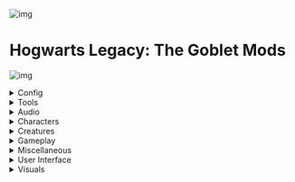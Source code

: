 

![img](https://i.imgur.com/IqyYRkU.png)


# Hogwarts Legacy: The Goblet Mods


![img](https://i.imgur.com/gF9VG11.png)




<details>
<summary>Config</summary>

![img](https://i.imgur.com/gF9VG11.png)

<hr />

### v2_Config - The Goblet Rev 63 

Installed 11/20/2023 from unknown source (config) 


> By 2077v2 for Hogwarts Legacy (Default)

![img](https://i.imgur.com/gF9VG11.png)

</details>






<details>
<summary>Tools</summary>

<hr />

### Hogwarts Mod Merger 0.12.1

Installed 8/21/2023 from [Nexus Mods](https://www.nexusmods.com/hogwartslegacy/mods/178/) (Tools) 

<img src="https://staticdelivery.nexusmods.com/mods/5113/images/178/178-1676347760-87689466.png" alt="mod-image" height="350" />

> By Iridium IO for Hogwarts Legacy (Default)

Standalone Utility to combine and edit mods, enabling previously incompatible mods to work together.<br />Currently able to merge mods that use PhoenixShipData.sqlite and English localization strings.


**Notes**: This is a Mod Merger to merge sqldb mods (for advanced user only).




<hr />

### RE-UE4SS 2.5.1-Vortex

Installed 5/24/2023 from [Nexus Mods](https://www.nexusmods.com/hogwartslegacy/mods/942) (Tools) 

<img src="https://staticdelivery.nexusmods.com/mods/5113/images/942/942-1678064641-676703186.png" alt="mod-image" height="350" />

> By UE4SS for Hogwarts Legacy (Default)

UE4SS is a Lua scripting system, blueprint modloader and live debugger for UE4 games.  Nexus mirror of latest UE4SS Release for Hogwarts




<hr />

### ReShade_Setup_5.9.2.exe 

Installed 9/26/2023 from unknown source (Tools) 


> By Unknown Author for Hogwarts Legacy (Default)

![img](https://i.imgur.com/gF9VG11.png)

</details>




<details>
<summary>Audio</summary>

![img](https://i.imgur.com/gF9VG11.png)

<hr />

### Accurate Dialogue v1.04

Installed 4/13/2023 from [Nexus Mods](https://www.nexusmods.com/hogwartslegacy/mods/1270/) (Audio) 

<img src="https://staticdelivery.nexusmods.com/mods/5113/images/1270/1270-1681287843-1314365076.png" alt="mod-image" height="350" />

> By yakuzadeso for Hogwarts Legacy (Pak Mod)

Accurate Dialogue choices! What you select is what you'll say! Supports English, Arabic, Simplified Chinese, Traditional Chinese, French, German, Italian, Japanese, Korean, Polish, Brazilian Portuguese, Russian, Spanish, Latin American Spanish.



<hr />

### DekBroomSpeedometer 1.0a

Installed 5/8/2023 from [Nexus Mods](https://www.nexusmods.com/hogwartslegacy/mods/1344/) (Audio) 

<img src="https://staticdelivery.nexusmods.com/mods/5113/images/1344/1344-1683432240-1035655946.jpeg" alt="mod-image" height="350" />

> By DekitaRPG for Hogwarts Legacy (Default)

Adds a simple animated UI that displays your speed while flying :)




<hr />

### Quietus - Confringo and Swift Volume Fix - Quietus 1.0

Installed 3/24/2023 from [Nexus Mods](https://www.nexusmods.com/hogwartslegacy/mods/1049/) (Audio) 

<img src="https://staticdelivery.nexusmods.com/mods/5113/images/1049/1049-1678554332-1378143084.png" alt="mod-image" height="350" />

> By VioletSister for Hogwarts Legacy (Pak Mod)

This mod fixes two sound effects that are too loud.




<hr />

### Sell All Button - DekVendorSellAll 1.0

Installed 5/19/2023 from [Nexus Mods](https://www.nexusmods.com/hogwartslegacy/mods/1336/) (Audio) 

<img src="https://staticdelivery.nexusmods.com/mods/5113/images/1336/1336-1683303591-1065914951.jpeg" alt="mod-image" height="350" />

> By DekitaRPG for Hogwarts Legacy (Default)

Adds a button to the vendor sell screen to allow you to sell all items in one click &lt;3




<hr />

### Silencio - All Languages 2.3.0

Installed 3/24/2023 from [Nexus Mods](https://www.nexusmods.com/hogwartslegacy/mods/95/) (Audio) 

<img src="https://staticdelivery.nexusmods.com/mods/5113/images/95/95-1676195727-94054050.png" alt="mod-image" height="350" />

> By Tangerie for Hogwarts Legacy (Pak Mod)

Make that floo lady shut up




<hr />

### Silencio - Revelio Silencer 1.1.0

Installed 3/24/2023 from [Nexus Mods](https://www.nexusmods.com/hogwartslegacy/mods/296/) (Audio) 

<img src="https://staticdelivery.nexusmods.com/mods/5113/images/296/296-1676560212-1651927658.jpeg" alt="mod-image" height="350" />

> By Tangerie for Hogwarts Legacy (Pak Mod)

Silence Revelio

![img](https://i.imgur.com/gF9VG11.png)

</details>






<details>
<summary>Characters</summary>

![img](https://i.imgur.com/gF9VG11.png)

<hr />

### Beards And More 1.1

Installed 3/24/2023 from [Nexus Mods](https://www.nexusmods.com/hogwartslegacy/mods/586/) (Characters) 

<img src="https://staticdelivery.nexusmods.com/mods/5113/images/586/586-1677236558-685676387.jpeg" alt="mod-image" height="350" />

> By Default Kashou for Hogwarts Legacy (Pak Mod)

Replaces scar options with various facial hair options for male characters.




<hr />

### Black Beast Robes 1.0

Installed 3/24/2023 from [Nexus Mods](https://www.nexusmods.com/hogwartslegacy/mods/281/) (Characters) 

<img src="https://staticdelivery.nexusmods.com/mods/5113/images/281/281-1676528513-77912938.png" alt="mod-image" height="350" />

> By MaliceGG for Hogwarts Legacy (Pak Mod)

Color swap for Beast Robes




<hr />

### Brighter Eyes - Female 1.0.0

Installed 3/24/2023 from [Nexus Mods](https://www.nexusmods.com/hogwartslegacy/mods/1058/) (Characters) 

<img src="https://staticdelivery.nexusmods.com/mods/5113/images/1058/1058-1678558079-847935293.png" alt="mod-image" height="350" />

> By 070 for Hogwarts Legacy (Pak Mod)

Changes the player eye colors to make them more vibrant.




<hr />

### Brighter Eyes - Male 1.0.0

Installed 3/24/2023 from [Nexus Mods](https://www.nexusmods.com/hogwartslegacy/mods/1058/) (Characters) 

<img src="https://staticdelivery.nexusmods.com/mods/5113/images/1058/1058-1678558079-847935293.png" alt="mod-image" height="350" />

> By 070 for Hogwarts Legacy (Pak Mod)

Changes the player eye colors to make them more vibrant.




<hr />

### Companions 2.0.3

Installed 8/21/2023 from [Nexus Mods](https://www.nexusmods.com/hogwartslegacy/mods/706/) (Characters) 

<img src="https://staticdelivery.nexusmods.com/mods/5113/images/706/706-1677424909-329660476.png" alt="mod-image" height="350" />

> By Khione for Hogwarts Legacy (Pak Mod)

This mod/guide allows you to take companions with you on your adventures




<hr />

### Custom female face14 model - face_14_mod_0.5.3.zip 0.5.3

Installed 3/24/2023 from [Nexus Mods](https://www.nexusmods.com/hogwartslegacy/mods/350/) (Characters) 

<img src="https://staticdelivery.nexusmods.com/mods/5113/images/350/350-1676656719-1523289727.jpeg" alt="mod-image" height="350" />

> By ll500 for Hogwarts Legacy (Pak Mod)

replace female face 14 with custom model and makeup




<hr />

### Custom hair very long 41 - long_hair_no_bangs_0.1.6c262 0.1.6

Installed 3/24/2023 from [Nexus Mods](https://www.nexusmods.com/hogwartslegacy/mods/854/) (Characters) 

<img src="https://staticdelivery.nexusmods.com/mods/5113/images/854/854-1677781008-384781625.jpeg" alt="mod-image" height="350" />

> By ll500 for Hogwarts Legacy (Pak Mod)

replace female hair 41, 42 with custom model.




<hr />

### Custom hair very long 41 - long_hair_with_bangs_0.1.6c261 0.1.6

Installed 3/24/2023 from [Nexus Mods](https://www.nexusmods.com/hogwartslegacy/mods/854/) (Characters) 

<img src="https://staticdelivery.nexusmods.com/mods/5113/images/854/854-1677781008-384781625.jpeg" alt="mod-image" height="350" />

> By ll500 for Hogwarts Legacy (Pak Mod)

replace female hair 41, 42 with custom model.




<hr />

### Dark House Tailcoat 1.0

Installed 3/24/2023 from [Nexus Mods](https://www.nexusmods.com/hogwartslegacy/mods/605/) (Characters) 

<img src="https://staticdelivery.nexusmods.com/mods/5113/images/605/605-1677130855-1751422696.png" alt="mod-image" height="350" />

> By DekitaRPG for Hogwarts Legacy (Pak Mod)

Alters the 'Embossed Tailcoat' to be slightly darker and colored based on your house.




<hr />

### Dragonhide Protector&#39;s Cloak Black - BlackDragon 1.0

Installed 3/24/2023 from [Nexus Mods](https://www.nexusmods.com/hogwartslegacy/mods/291/) (Characters) 

<img src="https://staticdelivery.nexusmods.com/mods/5113/images/291/291-1676552626-1214992160.jpeg" alt="mod-image" height="350" />

> By xanpl666 for Hogwarts Legacy (Pak Mod)

Dont look like punny scavage, change look to bad ass.<br />Black color of clothes is always in fashion.<br /><br />Back in Black Dragonhide Protector's Cloak




<hr />

### FFR - Adelaide Oakes 1.3

Installed 3/24/2023 from [Nexus Mods](https://www.nexusmods.com/hogwartslegacy/mods/410/) (Characters) 

<img src="https://staticdelivery.nexusmods.com/mods/5113/images/410/410-1676757765-1957775379.png" alt="mod-image" height="350" />

> By JustAnOrdinaryGuy for Hogwarts Legacy (Pak Mod)

Replace the female face #04 with the Adelaide Oakes model.




<hr />

### FFR - Gertrude Wigley 1.1

Installed 3/24/2023 from [Nexus Mods](https://www.nexusmods.com/hogwartslegacy/mods/530/) (Characters) 

<img src="https://staticdelivery.nexusmods.com/mods/5113/images/530/530-1676951521-122561390.png" alt="mod-image" height="350" />

> By JustAnOrdinaryGuy for Hogwarts Legacy (Pak Mod)

Replace the female face #13 with the Gertrude Wigley model.




<hr />

### FFR - Imelda Reyes 1.0

Installed 3/24/2023 from [Nexus Mods](https://www.nexusmods.com/hogwartslegacy/mods/529/) (Characters) 

<img src="https://staticdelivery.nexusmods.com/mods/5113/images/529/529-1676951247-845868841.png" alt="mod-image" height="350" />

> By JustAnOrdinaryGuy for Hogwarts Legacy (Pak Mod)

Replace the female face #03 with the Imelda Reyes model.




<hr />

### FFR - Poppy Sweeting 1.3

Installed 3/24/2023 from [Nexus Mods](https://www.nexusmods.com/hogwartslegacy/mods/412/) (Characters) 

<img src="https://staticdelivery.nexusmods.com/mods/5113/images/412/412-1676759973-1645440342.png" alt="mod-image" height="350" />

> By JustAnOrdinaryGuy for Hogwarts Legacy (Pak Mod)

Replace the female face #05 with the Poppy Sweeting model.




<hr />

### FFR - Sacharissa Tugwood 1.0

Installed 3/24/2023 from [Nexus Mods](https://www.nexusmods.com/hogwartslegacy/mods/673/) (Characters) 

<img src="https://staticdelivery.nexusmods.com/mods/5113/images/673/673-1677329470-513905675.png" alt="mod-image" height="350" />

> By JustAnOrdinaryGuy for Hogwarts Legacy (Pak Mod)

Replace the female face #06 with the Sacharissa Tugwood model.




<hr />

### FFR - Sophronia Franklin 1.2

Installed 3/24/2023 from [Nexus Mods](https://www.nexusmods.com/hogwartslegacy/mods/415/) (Characters) 

<img src="https://staticdelivery.nexusmods.com/mods/5113/images/415/415-1676763384-1953582252.png" alt="mod-image" height="350" />

> By JustAnOrdinaryGuy for Hogwarts Legacy (Pak Mod)

Replace the female face #11 with the Sophronia Franklin model.




<hr />

### FFR - Zenobia Noke 1.3

Installed 3/24/2023 from [Nexus Mods](https://www.nexusmods.com/hogwartslegacy/mods/416/) (Characters) 

<img src="https://staticdelivery.nexusmods.com/mods/5113/images/416/416-1676763616-2088705344.png" alt="mod-image" height="350" />

> By JustAnOrdinaryGuy for Hogwarts Legacy (Pak Mod)

Replace the female face #12 with the Zenobia Noke model.




<hr />

### Gothic Makeup 1.0

Installed 3/24/2023 from [Nexus Mods](https://www.nexusmods.com/hogwartslegacy/mods/1168/) (Characters) 

<img src="https://staticdelivery.nexusmods.com/mods/5113/images/1168/1168-1679501977-1777265661.png" alt="mod-image" height="350" />

> By Aliize for Hogwarts Legacy (Pak Mod)

Gothic Makeup for female character




<hr />

### Grey Lady&#39;s Hair 1.0

Installed 3/24/2023 from [Nexus Mods](https://www.nexusmods.com/hogwartslegacy/mods/1016/) (Characters) 

<img src="https://staticdelivery.nexusmods.com/mods/5113/images/1016/1016-1678319432-177311625.png" alt="mod-image" height="350" />

> By Pyrebird for Hogwarts Legacy (Pak Mod)

No need for tears and phasing through walls. You can now use her hair too!




<hr />

### Heart Choker 2.0

Installed 3/24/2023 from [Nexus Mods](https://www.nexusmods.com/hogwartslegacy/mods/809/) (Characters) 

<img src="https://staticdelivery.nexusmods.com/mods/5113/images/809/809-1677612694-1582291009.png" alt="mod-image" height="350" />

> By nosioce for Hogwarts Legacy (Pak Mod)

Replaces the "Handcrafted Necklace" with a heart choker.




<hr />

### House Formal Uniform (Witch) 1

Installed 3/24/2023 from [Nexus Mods](https://www.nexusmods.com/hogwartslegacy/mods/823/) (Characters) 

<img src="https://staticdelivery.nexusmods.com/mods/5113/images/823/823-1677638474-1781447359.png" alt="mod-image" height="350" />

> By Hoax2 for Hogwarts Legacy (Pak Mod)

A less flamboyant formal house uniform for the subtly debonair Witch.




<hr />

### HouseOfCobalt 1.0

Installed 3/24/2023 from [Nexus Mods](https://www.nexusmods.com/hogwartslegacy/mods/627/) (Characters) 

<img src="https://staticdelivery.nexusmods.com/mods/5113/images/627/627-1677188093-719051736.jpeg" alt="mod-image" height="350" />

> By DekitaRPG for Hogwarts Legacy (Pak Mod)

Alters the 'Embellished Colbalt Overcoat' to be colored based on your chosen house.




<hr />

### MFR - Amit Thakkar 1.0

Installed 3/24/2023 from [Nexus Mods](https://www.nexusmods.com/hogwartslegacy/mods/646/) (Characters) 

<img src="https://staticdelivery.nexusmods.com/mods/5113/images/646/646-1677248743-1210852434.png" alt="mod-image" height="350" />

> By JustAnOrdinaryGuy for Hogwarts Legacy (Pak Mod)

Replace the male face #11 with the Amit Thakkar model.




<hr />

### MFR - Garreth Weasley 1.0

Installed 3/24/2023 from [Nexus Mods](https://www.nexusmods.com/hogwartslegacy/mods/531/) (Characters) 

<img src="https://staticdelivery.nexusmods.com/mods/5113/images/531/531-1676951748-1944064796.png" alt="mod-image" height="350" />

> By JustAnOrdinaryGuy for Hogwarts Legacy (Pak Mod)

Replace the male face #04 with the Garreth Weasley model.




<hr />

### MFR - Hector Jenkins 1.0

Installed 3/24/2023 from [Nexus Mods](https://www.nexusmods.com/hogwartslegacy/mods/759/) (Characters) 

<img src="https://staticdelivery.nexusmods.com/mods/5113/images/759/759-1677480577-137141757.png" alt="mod-image" height="350" />

> By JustAnOrdinaryGuy for Hogwarts Legacy (Pak Mod)

Replace the male face #06 with the Hector Jenkins model.




<hr />

### MFR - Leander Prewett 1.0

Installed 3/24/2023 from [Nexus Mods](https://www.nexusmods.com/hogwartslegacy/mods/647/) (Characters) 

<img src="https://staticdelivery.nexusmods.com/mods/5113/images/647/647-1677248950-630331136.png" alt="mod-image" height="350" />

> By JustAnOrdinaryGuy for Hogwarts Legacy (Pak Mod)

Replace the male face #12 with the Leander Prewett model.




<hr />

### MFR - Lucan Brattleby 1.0

Installed 3/24/2023 from [Nexus Mods](https://www.nexusmods.com/hogwartslegacy/mods/582/) (Characters) 

<img src="https://staticdelivery.nexusmods.com/mods/5113/images/582/582-1677052405-29413079.png" alt="mod-image" height="350" />

> By JustAnOrdinaryGuy for Hogwarts Legacy (Pak Mod)

Replace the male face #15 with the Lucan Brattleby model.




<hr />

### MFR - Ominis Gaunt 1.1

Installed 3/24/2023 from [Nexus Mods](https://www.nexusmods.com/hogwartslegacy/mods/532/) (Characters) 

<img src="https://staticdelivery.nexusmods.com/mods/5113/images/532/532-1676951928-605783007.png" alt="mod-image" height="350" />

> By JustAnOrdinaryGuy for Hogwarts Legacy (Pak Mod)

Replace the male face #05 with the Ominis Gaunt model.




<hr />

### MFR - Sebastian Sallow 1.0

Installed 3/24/2023 from [Nexus Mods](https://www.nexusmods.com/hogwartslegacy/mods/580/) (Characters) 

<img src="https://staticdelivery.nexusmods.com/mods/5113/images/580/580-1677052246-79682707.png" alt="mod-image" height="350" />

> By JustAnOrdinaryGuy for Hogwarts Legacy (Pak Mod)

Replace the male face #14 with the Sebastian Sallow model.




<hr />

### Modern Glasses 1.4.1

Installed 3/24/2023 from [Nexus Mods](https://www.nexusmods.com/hogwartslegacy/mods/450/) (Characters) 

<img src="https://staticdelivery.nexusmods.com/mods/5113/images/450/450-1677709545-1519815644.png" alt="mod-image" height="350" />

> By AzurieWolf for Hogwarts Legacy (Pak Mod)

Adds Modern Glasses. Track the Mod for more styles when they're added!




<hr />

### Pleated Mini Skirt 1.1

Installed 3/24/2023 from [Nexus Mods](https://www.nexusmods.com/hogwartslegacy/mods/1139/) (Characters) 

<img src="https://staticdelivery.nexusmods.com/mods/5113/images/1139/1139-1679234321-1400781060.png" alt="mod-image" height="350" />

> By Aliize for Hogwarts Legacy (Pak Mod)

Change most outfits to wear custom skirt and all socks to legs skin.




<hr />

### Professor Garlick&#39;s Hair 1.0

Installed 3/24/2023 from [Nexus Mods](https://www.nexusmods.com/hogwartslegacy/mods/964/) (Characters) 

<img src="https://staticdelivery.nexusmods.com/mods/5113/images/964/964-1678137650-245713790.png" alt="mod-image" height="350" />

> By Pyrebird for Hogwarts Legacy (Pak Mod)

Long flowy braids with physics.




<hr />

### School Makeup - Mod Installer 1.1

Installed 3/24/2023 from [Nexus Mods](https://www.nexusmods.com/hogwartslegacy/mods/162/) (Characters) 

<img src="https://staticdelivery.nexusmods.com/mods/5113/images/162/162-1676568660-1332345263.png" alt="mod-image" height="350" />

> By Aemmiie for Hogwarts Legacy (Pak Mod)

Better skin and makeup for player character only. *Male version available now!*




<hr />

### Year Level - change your height - YearLevel v3

Installed 3/24/2023 from [Nexus Mods](https://www.nexusmods.com/hogwartslegacy/mods/395/) (Characters) 

<img src="https://staticdelivery.nexusmods.com/mods/5113/images/395/395-1676733911-330064518.jpeg" alt="mod-image" height="350" />

> By HCG for Hogwarts Legacy (Pak Mod)

Add the ability to change the player character's height between several presets by using the numpad. Allows you to roleplay as other year levels.




<hr />

### Yennefer Face Model (Face 01) v1.1 v1.1

Installed 3/24/2023 from [Nexus Mods](https://www.nexusmods.com/hogwartslegacy/mods/821/) (Characters) 

<img src="https://staticdelivery.nexusmods.com/mods/5113/images/821/821-1677630161-467603672.jpeg" alt="mod-image" height="350" />

> By Wiwilz for Hogwarts Legacy (Pak Mod)

Replace female face shape number 1.

![img](https://i.imgur.com/gF9VG11.png)

</details>





<details>
<summary>Creatures</summary>

![img](https://i.imgur.com/gF9VG11.png)


<hr />

### Blk Thestral (B) 1

Installed 3/24/2023 from [Nexus Mods](https://www.nexusmods.com/hogwartslegacy/mods/456/) (Creatures) 

<img src="https://staticdelivery.nexusmods.com/mods/5113/images/456/456-1676844266-1995117303.jpeg" alt="mod-image" height="350" />

> By ZLANCO for Hogwarts Legacy (Pak Mod)

RETEXTURE Of the Thestral Mount<br />               (EASY INSTALL!)




<hr />

### DragonOgryff - zDragonOgryff Hippogryff Main files 1.5 1.7

Installed 3/24/2023 from [Nexus Mods](https://www.nexusmods.com/hogwartslegacy/mods/449/) (Creatures) 

<img src="https://staticdelivery.nexusmods.com/mods/5113/images/449/449-1676829588-1285274773.png" alt="mod-image" height="350" />

> By Showie for Hogwarts Legacy (Pak Mod)

Transforms hippogryphs into dragons

<hr />

![img](https://i.imgur.com/gF9VG11.png)

</details>





<details>
<summary>Gameplay</summary>

![img](https://i.imgur.com/gF9VG11.png)


<hr />

### AnyTimeCompanion 1.3.1

Installed 3/24/2023 from [Nexus Mods](https://www.nexusmods.com/hogwartslegacy/mods/841/) (Gameplay) 

<img src="https://staticdelivery.nexusmods.com/mods/5113/images/841/841-1677725418-2042014976.png" alt="mod-image" height="350" />

> By Pez for Hogwarts Legacy (Pak Mod)

AnyTimeCompanion is a simple mod that allows you to spawn some of your classmates as companions using an In-game menu




<hr />

### Apparition 1.01

Installed 3/24/2023 from [Nexus Mods](https://www.nexusmods.com/hogwartslegacy/mods/1162/) (Gameplay) 

<img src="https://staticdelivery.nexusmods.com/mods/5113/images/1162/1162-1679431879-1414133614.png" alt="mod-image" height="350" />

> By BenBandu for Hogwarts Legacy (Pak Mod)

Adds the ability to apprate to any location, with lore friendly exceptions such as Hogwarts and unexplored areas.




<hr />

### Better and Immersive Timeskip - Hotkeys and UI - script vortex version v1.02

Installed 3/27/2023 from [Nexus Mods](https://www.nexusmods.com/hogwartslegacy/mods/1163/) (Gameplay) 

<img src="https://staticdelivery.nexusmods.com/mods/5113/images/1163/1163-1679519028-64923723.png" alt="mod-image" height="350" />

> By yakuzadeso and WinterElfeas for Hogwarts Legacy (Default)

Adds a UI and hotkeys that call customized wait/timeskip functions that allow to speed up time until dawn or night, and even choose how many hours to wait while enjoying the view! Now both in one mod with a little extra customization.




<hr />

### Better and Immersive Timeskip - Hotkeys and UI - ui v1

Installed 3/24/2023 from [Nexus Mods](https://www.nexusmods.com/hogwartslegacy/mods/1163/) (Gameplay) 

<img src="https://staticdelivery.nexusmods.com/mods/5113/images/1163/1163-1679519028-64923723.png" alt="mod-image" height="350" />

> By yakuzadeso and WinterElfeas for Hogwarts Legacy (Pak Mod)

Adds a UI and hotkeys that call customized wait/timeskip functions that allow to speed up time until dawn or night, and even choose how many hours to wait while enjoying the view! Now both in one mod with a little extra customization.




<hr />

### Better Broom Control 2.0

Installed 3/24/2023 from [Nexus Mods](https://www.nexusmods.com/hogwartslegacy/mods/128/) (Gameplay) 

<img src="https://staticdelivery.nexusmods.com/mods/5113/images/128/128-1676242315-327616017.jpeg" alt="mod-image" height="350" />

> By Iridium IO for Hogwarts Legacy (Pak Mod)

A subjectively better profile for flying for both controllers and mouse/keyboard.<br />Removes vertical controls from the right joystick and binds all navigation to the left joystick instead. (Or to the mouse if using M+K)<br />Reminiscent of the flying controls from the old Harry Potter games




<hr />

### DekEnemisExtremis 1.1

Installed 5/19/2023 from [Nexus Mods](https://www.nexusmods.com/hogwartslegacy/mods/1261/) (Gameplay) 

<img src="https://staticdelivery.nexusmods.com/mods/5113/images/1261/1261-1681155928-2003115901.jpeg" alt="mod-image" height="350" />

> By DekitaRPG for Hogwarts Legacy (Default)

The ULTIMATE Enemy Mod!! Spawn additional foes with FULL customization!!




<hr />

### DekTrollInTheDungeon 1.0a

Installed 4/12/2023 from [Nexus Mods](https://www.nexusmods.com/hogwartslegacy/mods/1218/) (Gameplay) 

<img src="https://staticdelivery.nexusmods.com/mods/5113/images/1218/1218-1680351210-1480668730.jpeg" alt="mod-image" height="350" />

> By DekitaRPG for Hogwarts Legacy (Default)

Thought you ought to know...




<hr />

### DualDresser_1_1.zip 1.1

Installed 3/24/2023 from [Nexus Mods](https://www.nexusmods.com/hogwartslegacy/mods/1114/) (Gameplay) 

<img src="https://staticdelivery.nexusmods.com/mods/5113/images/1114/1114-1679269871-1953351807.png" alt="mod-image" height="350" />

> By nathdev for Hogwarts Legacy (Pak Mod)

Getting tired of having to swap outfits manually everytime you leave Hogward and come back.<br />This mod is made for you !




<hr />

### DuelAnyoneAnywhere 2.2

Installed 4/23/2023 from [Nexus Mods](https://www.nexusmods.com/hogwartslegacy/mods/1185/) (Gameplay) 

<img src="https://staticdelivery.nexusmods.com/mods/5113/images/1185/1185-1679833115-124051624.png" alt="mod-image" height="350" />

> By YouYouTheBoxx for Hogwarts Legacy (Pak Mod)

Do you want to duel a student out of nowhere ? Then this mod is for you. Choose a student and duel him.




<hr />

### FreeFlyMod 0.1

Installed 3/24/2023 from [Nexus Mods](https://www.nexusmods.com/hogwartslegacy/mods/255/) (Gameplay) 

<img src="https://staticdelivery.nexusmods.com/mods/5113/images/255/255-1676553318-113487657.jpeg" alt="mod-image" height="350" />

> By R457 for Hogwarts Legacy (Pak Mod)

Disables "No Mount", "No Dismount" and "Mount Speed Limit" volumes to allow for using your Broom (and mounts in general) in restricted zones. Work in progress.




<hr />

### FreeLookCamHold 0.9.2

Installed 3/24/2023 from [Nexus Mods](https://www.nexusmods.com/hogwartslegacy/mods/1056/) (Gameplay) 

<img src="https://staticdelivery.nexusmods.com/mods/5113/images/1056/1056-1678532527-2011642057.jpeg" alt="mod-image" height="350" />

> By R457 for Hogwarts Legacy (Pak Mod)

Enables free looking with a hotkey when flying.




<hr />

### No Broom Boost Decay (All Tiers) 1.0

Installed 3/24/2023 from [Nexus Mods](https://www.nexusmods.com/hogwartslegacy/mods/224/) (Gameplay) 

<img src="https://staticdelivery.nexusmods.com/mods/5113/images/224/224-1676427964-142605906.jpeg" alt="mod-image" height="350" />

> By Narknon for Hogwarts Legacy (Pak Mod)

Allows for using the broom boost forever in the air just as when your close to the ground. I will be adding 2X speed soon, I will look into being able to mount anywhere and height restrictions.




<hr />

### Numbered Door and Dice with Answers 1.05

Installed 3/24/2023 from [Nexus Mods](https://www.nexusmods.com/hogwartslegacy/mods/109/) (Gameplay) 

<img src="https://staticdelivery.nexusmods.com/mods/5113/images/109/109-1676222700-1865177601.jpeg" alt="mod-image" height="350" />

> By Crazy Potato for Hogwarts Legacy (Pak Mod)

Lore Friendly, Answers for the Arithmancy Doors




<hr />

### Swift ability triggers slow motion when in combat - Can be toggled on and off in-game - vortex version v1.02

Installed 4/12/2023 from [Nexus Mods](https://www.nexusmods.com/hogwartslegacy/mods/1033/) (Gameplay) 

<img src="https://staticdelivery.nexusmods.com/mods/5113/images/1033/1033-1678383899-1469927113.jpeg" alt="mod-image" height="350" />

> By yakuzadeso for Hogwarts Legacy (Default)

Executing the Swift ability (dashing dodge) while in combat now slows the time down until the end of its animation. Can be toggled on/off while in-game with ALT+F (can be changed). Executing the dash slows time down to 0.1 momentarily which will be sped up to 0.5 until returning to normal at the end of dash.




<hr />

### Switch Spells Slow Motion - Slow Down Time Switch Spell 1.3

Installed 3/24/2023 from [Nexus Mods](https://www.nexusmods.com/hogwartslegacy/mods/767/) (Gameplay) 

<img src="https://staticdelivery.nexusmods.com/mods/5113/images/767/767-1677498744-1878312499.jpeg" alt="mod-image" height="350" />

> By WinterElfeas - UltimateCoffee0814 for Hogwarts Legacy (Default)

Slows down time so you have time switching quick-action spells in combat




<hr />

### Tempus Imperium - Day Night Cycle Speed Modifications - Tempus Imperium 2.2

Installed 5/19/2023 from [Nexus Mods](https://www.nexusmods.com/hogwartslegacy/mods/420/) (Gameplay) 

<img src="https://staticdelivery.nexusmods.com/mods/5113/images/420/420-1676773710-1598688120.png" alt="mod-image" height="350" />

> By Rysel for Hogwarts Legacy (Default)

A script to control the time flow rate of the world. Slow down or speed up the game time at will, without breaking game events.




<hr />

### The Goblet Overhaul. All in one Vortex Installer. 5.5

Installed 4/29/2023 from [Nexus Mods](https://www.nexusmods.com/hogwartslegacy/mods/702) (Gameplay) 

<img src="https://staticdelivery.nexusmods.com/mods/5113/images/702/702-1677387031-1196063768.png" alt="mod-image" height="350" />

> By 2077v2 for Hogwarts Legacy (Pak Mod)

Hogwarts Legacy Goblet Overhaul by v2.  <br />Presets to choose from.  <br />- Goblet Easy.  <br />- Goblet Vanilla Balanced.  <br />- Goblet Vanilla Balanced+Vivarium.  <br />- Goblet Nightmare.<br />- Goblet Unlock All.<br />- Goblet Inventory Booster.<br />- Immersive Tweaks Pack.<br />- Goblet No Cooldowns.




<hr />

### WalkingMod - Chunk 765 0.5.0

Installed 3/24/2023 from [Nexus Mods](https://www.nexusmods.com/hogwartslegacy/mods/765/) (Gameplay) 

<img src="https://staticdelivery.nexusmods.com/mods/5113/images/765/765-1677972051-1695303388.png" alt="mod-image" height="350" />

> By Jubaleth for Hogwarts Legacy (Pak Mod)

Blueprint Mod that makes the walk/jog toggle more intuitive, adds auto-walking, and automatic navigation to quest/waypoint.




<hr />

### zFlyHeight 1.0

Installed 3/24/2023 from [Nexus Mods](https://www.nexusmods.com/hogwartslegacy/mods/435/) (Gameplay) 

<img src="https://staticdelivery.nexusmods.com/mods/5113/images/435/435-1676810304-624183730.png" alt="mod-image" height="350" />

> By AidenCharming for Hogwarts Legacy (Pak Mod)

All this does is change the maximum fly height.

<hr />



<hr />

### DekBetterBroomUpgrades 1.0

Installed 5/6/2023 from [Nexus Mods](https://www.nexusmods.com/hogwartslegacy/mods/1337/) (Gameplay) 

<img src="https://staticdelivery.nexusmods.com/mods/5113/images/1337/1337-1683304371-1011444676.jpeg" alt="mod-image" height="350" />

> By DekitaRPG for Hogwarts Legacy (Default)

Enhances broom upgrades by giving COMPLETE control over your broom and how it performs!




<hr />

### DekChangeSeasons 1.2

Installed 8/21/2023 from [Nexus Mods](https://www.nexusmods.com/hogwartslegacy/mods/1506/) (Gameplay) 

<img src="https://staticdelivery.nexusmods.com/mods/5113/images/1506/1506-1690929067-1441810415.png" alt="mod-image" height="350" />

> By DekitaRPG for Hogwarts Legacy (Default)

Adds a button into the field guide that allows you to control the season!!




<hr />

### DekChangeWeather 1.1

Installed 9/26/2023 from [Nexus Mods](https://www.nexusmods.com/hogwartslegacy/mods/1570/) (Gameplay) 

<img src="https://staticdelivery.nexusmods.com/mods/5113/images/1570/1570-1692111676-414520630.jpeg" alt="mod-image" height="350" />

> By DekitaRPG for Hogwarts Legacy (Default)

All real wizards can control the weather at will.. Now you can too!! Adds a button into the field guide that opens the UI!!

![img](https://i.imgur.com/gF9VG11.png)

</details>






<details>
<summary>Miscellaneous</summary>

![img](https://i.imgur.com/gF9VG11.png)

<hr />

### BP Apparate v1.0.1 1.0.1

Installed 4/3/2023 from [Nexus Mods](https://www.nexusmods.com/hogwartslegacy/mods/56/) (Miscellaneous) 

<img src="https://staticdelivery.nexusmods.com/mods/5113/images/56/56-1676078044-1810353298.png" alt="mod-image" height="350" />

> By Narknon for Hogwarts Legacy (Pak Mod)

Allows loading of blueprint mods without requiring a DLL hook. Can load a user-defined list of logic mods, meant to alleviate the problem of logic mods overwriting each other.




<hr />

### parseltongue v0.2.3 0.2.3

Installed 3/24/2023 from [Nexus Mods](https://www.nexusmods.com/hogwartslegacy/mods/24/) (Miscellaneous) 

<img src="https://staticdelivery.nexusmods.com/mods/5113/images/24/24-1675963597-909758964.jpeg" alt="mod-image" height="350" />

> By lordvoldem0rt for Hogwarts Legacy (Default)

Tool to convert Hogwarts Legacy language .bin files to and from various formats, primarily JSON. It can be used by dragging and dropping a file in windows onto the executable or via the command line.




<hr />

### StandUpStraightV1 1.0

Installed 11/20/2023 from [Nexus Mods](https://www.nexusmods.com/hogwartslegacy/mods/1756/) (Miscellaneous) 

<img src="https://staticdelivery.nexusmods.com/mods/5113/images/1756/1756-1699397403-840231409.jpeg" alt="mod-image" height="350" />

> By icouldifiwantedto for Hogwarts Legacy (Pak Mod)

Get rid of the awful slouching hunchback look and stand up straight whenever possible.




<hr />

### Ultrawide Fix 1.0

Installed 3/24/2023 from [Nexus Mods](https://www.nexusmods.com/hogwartslegacy/mods/143/) (Miscellaneous) 

<img src="https://staticdelivery.nexusmods.com/mods/5113/images/143/143-1676287134-2054322421.jpeg" alt="mod-image" height="350" />

> By Lyall for Hogwarts Legacy (Default)

Ultrawide Fix for cutscenes.




<hr />

### UnEquipWandMod_0_8.zip 0.8

Installed 3/27/2023 from [Nexus Mods](https://www.nexusmods.com/hogwartslegacy/mods/166/) (Miscellaneous) 

<img src="https://staticdelivery.nexusmods.com/mods/5113/images/166/166-1676686200-925445204.png" alt="mod-image" height="350" />

> By nathdev for Hogwarts Legacy (Pak Mod)

UnEquip Wand mod adds a hotkey to instantly unequip wand.<br />* also adds toggle hood hotkey * Now with in game UI to change hotkeys !

<hr />

![img](https://i.imgur.com/gF9VG11.png)

</details>






<details>
<summary>User Interface</summary>

<hr />

### ApparateUI 1.0

Installed 5/6/2023 from [Nexus Mods](https://www.nexusmods.com/hogwartslegacy/mods/1335/) (User Interface) 

<img src="https://staticdelivery.nexusmods.com/mods/5113/images/1335/1335-1683302455-604557319.jpeg" alt="mod-image" height="350" />

> By DekitaRPG for Hogwarts Legacy (Pak Mod)

Adds a spiffy UI for Apparate Blueprint Modloader :)




<hr />

### CharacterEditor_1_9.zip 1.9

Installed 5/19/2023 from [Nexus Mods](https://www.nexusmods.com/hogwartslegacy/mods/974/) (User Interface) 

<img src="https://staticdelivery.nexusmods.com/mods/5113/images/974/974-1683658178-882252426.png" alt="mod-image" height="350" />

> By nathdev for Hogwarts Legacy (Pak Mod)

Easily edit both your character presets and your wand on the fly !




<hr />

### Crystal Clear MiniMap 1.0

Installed 3/24/2023 from [Nexus Mods](https://www.nexusmods.com/hogwartslegacy/mods/155/) (User Interface) 

<img src="https://staticdelivery.nexusmods.com/mods/5113/images/155/155-1676307323-1015990921.png" alt="mod-image" height="350" />

> By Rysel for Hogwarts Legacy (Pak Mod)

Upscaled every minimap tile and smoothed the edges




<hr />

### DekChangeHouse 1.2

Installed 9/26/2023 from [Nexus Mods](https://www.nexusmods.com/hogwartslegacy/mods/1077/) (User Interface) 

<img src="https://staticdelivery.nexusmods.com/mods/5113/images/1077/1077-1692110828-667770453.jpeg" alt="mod-image" height="350" />

> By DekitaRPG for Hogwarts Legacy (Default)

Adds a button into the field guide that lets you switch houses anytime.




<hr />

### DekDateTimeHUD 3.1

Installed 9/26/2023 from [Nexus Mods](https://www.nexusmods.com/hogwartslegacy/mods/1179/) (User Interface) 

<img src="https://staticdelivery.nexusmods.com/mods/5113/images/1179/1179-1681153659-1395472885.jpeg" alt="mod-image" height="350" />

> By DekitaRPG for Hogwarts Legacy (Default)

Adds an animated HUD onto the screen that automatically displays the current day, date, and time of the game world, with coloring based on your chosen house!!




<hr />

### DekOutfitStudioBETA 0.94a 0.94a

Installed 3/24/2023 from [Nexus Mods](https://www.nexusmods.com/hogwartslegacy/mods/997/) (User Interface) 

<img src="https://staticdelivery.nexusmods.com/mods/5113/images/997/997-1678238512-1642588827.jpeg" alt="mod-image" height="350" />

> By DekitaRPG for Hogwarts Legacy (Pak Mod)

The ULTIMATE clothing mod to allow in depth control over your players outfit.




<hr />

### DekUICore 1.2a

Installed 5/19/2023 from [Nexus Mods](https://www.nexusmods.com/hogwartslegacy/mods/1260/) (User Interface) 

<img src="https://staticdelivery.nexusmods.com/mods/5113/images/1260/1260-1681152248-53623026.jpeg" alt="mod-image" height="350" />

> By DekitaRPG for Hogwarts Legacy (Default)

A simple 'core' mod containing common widgets and logic used by other ui based mods.




<hr />

### DekVendorRefreshButton 1.2

Installed 5/19/2023 from [Nexus Mods](https://www.nexusmods.com/hogwartslegacy/mods/1275/) (User Interface) 

<img src="https://staticdelivery.nexusmods.com/mods/5113/images/1275/1275-1681326949-576294733.jpeg" alt="mod-image" height="350" />

> By DekitaRPG for Hogwarts Legacy (Default)

Adds a button into the vendor screen that allows you to refresh stock for the measly fee of 50 knuts.




<hr />

### DotLock 1.0

Installed 3/24/2023 from [Nexus Mods](https://www.nexusmods.com/hogwartslegacy/mods/417/) (User Interface) 

<img src="https://staticdelivery.nexusmods.com/mods/5113/images/417/417-1676763979-1235353485.png" alt="mod-image" height="350" />

> By Anec for Hogwarts Legacy (Pak Mod)

Removes the circle around the lock target reticle




<hr />

### DotReticle 2.0

Installed 3/24/2023 from [Nexus Mods](https://www.nexusmods.com/hogwartslegacy/mods/46/) (User Interface) 

<img src="https://staticdelivery.nexusmods.com/mods/5113/images/46/46-1676034399-1437900505.jpeg" alt="mod-image" height="350" />

> By Anec for Hogwarts Legacy (Pak Mod)

Replaces The Aim Circle With A Dot




<hr />

### Minimalist Menu Cursor (Default) 1.0

Installed 3/24/2023 from [Nexus Mods](https://www.nexusmods.com/hogwartslegacy/mods/544/) (User Interface) 

<img src="https://staticdelivery.nexusmods.com/mods/5113/images/544/544-1676989356-162181688.gif" alt="mod-image" height="350" />

> By Strahlimeier for Hogwarts Legacy (Pak Mod)

A simple mod that makes the in-game cursor a bit more user friendly.




<hr />

### Toggle HUD 1.04

Installed 3/24/2023 from [Nexus Mods](https://www.nexusmods.com/hogwartslegacy/mods/137/) (User Interface) 

<img src="https://staticdelivery.nexusmods.com/mods/5113/images/137/137-1676260256-1818313878.jpeg" alt="mod-image" height="350" />

> By Zach Fett for Hogwarts Legacy (Default)

Toggle all HUD on/off with a single key press in Hogwarts Legacy




<hr />

### zSmallerUI_P 1.0

Installed 3/24/2023 from [Nexus Mods](https://www.nexusmods.com/hogwartslegacy/mods/91/) (User Interface) 

<img src="https://staticdelivery.nexusmods.com/mods/5113/images/91/91-1676193680-889775716.jpeg" alt="mod-image" height="350" />

> By R457 for Hogwarts Legacy (Pak Mod)

Makes the UI smaller.

<hr />

![img](https://i.imgur.com/gF9VG11.png)

</details>






<details>
<summary>Visuals</summary>

<hr />

### Albus Dumbledore Wand - Fantastic Beasts - DDwand 1.0

Installed 3/24/2023 from [Nexus Mods](https://www.nexusmods.com/hogwartslegacy/mods/825/) (Visuals) 

<img src="https://staticdelivery.nexusmods.com/mods/5113/images/825/825-1677644754-102000601.png" alt="mod-image" height="350" />

> By Anec for Hogwarts Legacy (Pak Mod)

Replaces your wand with Albus Dumbledore Wand - Fantastic Beasts




<hr />

### Ancient Wand 0.1

Installed 3/24/2023 from [Nexus Mods](https://www.nexusmods.com/hogwartslegacy/mods/461/) (Visuals) 

<img src="https://staticdelivery.nexusmods.com/mods/5113/images/461/461-1676853053-97141667.jpeg" alt="mod-image" height="350" />

> By Beauryan for Hogwarts Legacy (Pak Mod)

The Ancient Wand based on the physical Collectors Edition Wand and also the In-Game Keeper's Wand in the Story.




<hr />

### Bellatrix&#39;s Wand 1

Installed 3/24/2023 from [Nexus Mods](https://www.nexusmods.com/hogwartslegacy/mods/355/) (Visuals) 

<img src="https://staticdelivery.nexusmods.com/mods/5113/images/355/355-1676664853-37829810.png" alt="mod-image" height="350" />

> By Arisama for Hogwarts Legacy (Pak Mod)

Everyone's favorite Godfather killer's wand. no lumos issues.




<hr />

### BLK Arrow Broom (Black and White) 1

Installed 3/24/2023 from [Nexus Mods](https://www.nexusmods.com/hogwartslegacy/mods/284/) (Visuals) 

<img src="https://staticdelivery.nexusmods.com/mods/5113/images/284/284-1676521873-520398098.png" alt="mod-image" height="350" />

> By ZLANCO for Hogwarts Legacy (Pak Mod)

All Blacked Out Silver Arrow Broom <br />(EASY INSTALL!)




<hr />

### Blk Ember Dash Broom 1

Installed 3/24/2023 from [Nexus Mods](https://www.nexusmods.com/hogwartslegacy/mods/354/) (Visuals) 

<img src="https://staticdelivery.nexusmods.com/mods/5113/images/354/354-1676663694-1608483565.png" alt="mod-image" height="350" />

> By ZLANCO for Hogwarts Legacy (Pak Mod)

All Blacked Out Ember Dash Broom<br />(EASY INSTALL!)




<hr />

### BLK Night Dancer Broom (Black and white) 1

Installed 3/24/2023 from [Nexus Mods](https://www.nexusmods.com/hogwartslegacy/mods/321/) (Visuals) 

<img src="https://staticdelivery.nexusmods.com/mods/5113/images/321/321-1676613374-377810162.png" alt="mod-image" height="350" />

> By ZLANCO for Hogwarts Legacy (Pak Mod)

All Blacked Out Night Dancer Broom<br />(EASY INSTALL!)




<hr />

### Blk Sky Scythe (Var 2) 1

Installed 3/24/2023 from [Nexus Mods](https://www.nexusmods.com/hogwartslegacy/mods/467/) (Visuals) 

<img src="https://staticdelivery.nexusmods.com/mods/5113/images/467/467-1676876000-1201347486.png" alt="mod-image" height="350" />

> By ZLANCO for Hogwarts Legacy (Pak Mod)

Blacked Out Sky Scythe Broom<br />            2 Variations!<br />       (EASY INSTALL!)




<hr />

### Disable broom flight wind effects - vortex version v1.01

Installed 3/24/2023 from [Nexus Mods](https://www.nexusmods.com/hogwartslegacy/mods/1105/) (Visuals) 

<img src="https://staticdelivery.nexusmods.com/mods/5113/images/1105/1105-1678923251-1523490444.jpeg" alt="mod-image" height="350" />

> By yakuzadeso for Hogwarts Legacy (Default)

Disables broom flight wind effects.




<hr />

### DracoMalfoyWand 1.0

Installed 3/24/2023 from [Nexus Mods](https://www.nexusmods.com/hogwartslegacy/mods/849/) (Visuals) 

<img src="https://staticdelivery.nexusmods.com/mods/5113/images/849/849-1677754932-1286501731.png" alt="mod-image" height="350" />

> By Riazamurai for Hogwarts Legacy (Pak Mod)

DracoMalfoysWand




<hr />

### GrindelwaldWand 1.0

Installed 3/24/2023 from [Nexus Mods](https://www.nexusmods.com/hogwartslegacy/mods/619/) (Visuals) 

<img src="https://staticdelivery.nexusmods.com/mods/5113/images/619/619-1677164530-1783135298.jpeg" alt="mod-image" height="350" />

> By MrFalkao for Hogwarts Legacy (Pak Mod)

The wand of Grindelwald, his wand from Fantastic Beasts.




<hr />

### Harry&#39;s Wand 2.1

Installed 3/24/2023 from [Nexus Mods](https://www.nexusmods.com/hogwartslegacy/mods/215/) (Visuals) 

<img src="https://staticdelivery.nexusmods.com/mods/5113/images/215/215-1676416528-654012397.png" alt="mod-image" height="350" />

> By Federik1234 for Hogwarts Legacy (Pak Mod)

Harry's Wand




<hr />

### Hermoine Granger wand (supports wandhandels) 1.1

Installed 3/24/2023 from [Nexus Mods](https://www.nexusmods.com/hogwartslegacy/mods/441/) (Visuals) 

<img src="https://staticdelivery.nexusmods.com/mods/5113/images/441/441-1676819707-2068798519.png" alt="mod-image" height="350" />

> By Jur for Hogwarts Legacy (Pak Mod)

Replaces all the wands without handels to the wand Hermoine Granger uses in the films. Supports wandhandels.




<hr />

### lucius&#39;s wand 1.1

Installed 3/24/2023 from [Nexus Mods](https://www.nexusmods.com/hogwartslegacy/mods/81/) (Visuals) 

<img src="https://staticdelivery.nexusmods.com/mods/5113/images/81/81-1676167042-519489595.png" alt="mod-image" height="350" />

> By sir_galahad172 for Hogwarts Legacy (Pak Mod)

Lucius's wand




<hr />

### Luna Lovegood&#39;s second wand 1.0

Installed 3/24/2023 from [Nexus Mods](https://www.nexusmods.com/hogwartslegacy/mods/311/) (Visuals) 

<img src="https://staticdelivery.nexusmods.com/mods/5113/images/311/311-1676582912-1672443628.png" alt="mod-image" height="350" />

> By nosioce for Hogwarts Legacy (Pak Mod)

Replaces every basic wand with Loony Love ... Luna Lovegood's wand.




<hr />

### McGonagall_Wand_fix 0.1.1

Installed 3/24/2023 from [Nexus Mods](https://www.nexusmods.com/hogwartslegacy/mods/514/) (Visuals) 

<img src="https://staticdelivery.nexusmods.com/mods/5113/images/514/514-1676932357-1934906984.png" alt="mod-image" height="350" />

> By frustratedfreud for Hogwarts Legacy (Pak Mod)

My first mod ever: A wand that is supposed to resemble Professor McGonagall's. Not perfect, but I fell in love with it immediately.




<hr />

### Nimbus 2000 Deluxe Edition V1.03 1.03

Installed 3/24/2023 from [Nexus Mods](https://www.nexusmods.com/hogwartslegacy/mods/625/) (Visuals) 

<img src="https://staticdelivery.nexusmods.com/mods/5113/images/625/625-1677183879-745297449.jpeg" alt="mod-image" height="350" />

> By Chris Rubino for Hogwarts Legacy (Pak Mod)

Nimbus 2000 Deluxe Edition (with bristles strands); and the bristles also has physic; it will shake if you are flying too fast ;)




<hr />

### Nimbus 2001 - High Quality 1.1

Installed 3/24/2023 from [Nexus Mods](https://www.nexusmods.com/hogwartslegacy/mods/1030/) (Visuals) 

<img src="https://staticdelivery.nexusmods.com/mods/5113/images/1030/1030-1678411084-1927065497.jpeg" alt="mod-image" height="350" />

> By TheFlash3113 for Hogwarts Legacy (Pak Mod)

Hogwarts Legacy<br />Nimbus 2001 Broom




<hr />

### no graphorn wind effects vortex v1

Installed 3/27/2023 from [Nexus Mods](https://www.nexusmods.com/hogwartslegacy/mods/1184/) (Visuals) 

<img src="https://staticdelivery.nexusmods.com/mods/5113/images/1184/1184-1679827393-491113613.png" alt="mod-image" height="350" />

> By yakuzadeso for Hogwarts Legacy (Default)

Disables Graphorn riding wind effects.




<hr />

### no mount flight wind effects vortex v1

Installed 3/27/2023 from [Nexus Mods](https://www.nexusmods.com/hogwartslegacy/mods/1183/) (Visuals) 

<img src="https://staticdelivery.nexusmods.com/mods/5113/images/1183/1183-1679827124-510135281.png" alt="mod-image" height="350" />

> By yakuzadeso for Hogwarts Legacy (Default)

Disables mount flight wind effects.




<hr />

### Peter Pettigrew&#39;s Wand - Wormtail wand without lumos bug 1.0

Installed 3/24/2023 from [Nexus Mods](https://www.nexusmods.com/hogwartslegacy/mods/316/) (Visuals) 

<img src="https://staticdelivery.nexusmods.com/mods/5113/images/316/316-1676597011-885385253.png" alt="mod-image" height="350" />

> By MrFalkao for Hogwarts Legacy (Pak Mod)

The wand of Peter Pettigrew also known as Wormtail. Now without lumos bug




<hr />

### Sirius Black&#39;s Wand V2 2

Installed 3/24/2023 from [Nexus Mods](https://www.nexusmods.com/hogwartslegacy/mods/286/) (Visuals) 

<img src="https://staticdelivery.nexusmods.com/mods/5113/images/286/286-1676530039-1352542387.png" alt="mod-image" height="350" />

> By Arisama for Hogwarts Legacy (Pak Mod)

everyone's favorite dead godfather's wand. (My first attempt on modding so sizing and color is a hair off.)




<hr />

### The Dark Weaver Broom (Black and White) 1

Installed 3/24/2023 from [Nexus Mods](https://www.nexusmods.com/hogwartslegacy/mods/274/) (Visuals) 

<img src="https://staticdelivery.nexusmods.com/mods/5113/images/274/274-1676513122-1585858240.png" alt="mod-image" height="350" />

> By Zlanco for Hogwarts Legacy (Pak Mod)

A different Spin on the Yew Weaver Broom<br />All blacked out broom with nice white accents.<br />                    (Easy to Install)




<hr />

### the elder wand 1.0

Installed 3/24/2023 from [Nexus Mods](https://www.nexusmods.com/hogwartslegacy/mods/75/) (Visuals) 

<img src="https://staticdelivery.nexusmods.com/mods/5113/images/75/75-1676153480-472018121.png" alt="mod-image" height="350" />

> By sir_galahad172 for Hogwarts Legacy (Pak Mod)

the elder wand




<hr />

### v2_TheGobletReshade-by-v2 1.0

Installed 8/21/2023 from [Nexus Mods](https://www.nexusmods.com/hogwartslegacy/mods/1587/) (Visuals) 

<img src="https://staticdelivery.nexusmods.com/mods/5113/images/1587/1587-1692579764-2012924290.png" alt="mod-image" height="350" />

> By 2077v2 for Hogwarts Legacy (Default)

The Goblet Reshde




<hr />

### Voldemort&#39;s Wand v2.0 2.0

Installed 3/24/2023 from [Nexus Mods](https://www.nexusmods.com/hogwartslegacy/mods/199/) (Visuals) 

<img src="https://staticdelivery.nexusmods.com/mods/5113/images/199/199-1676386932-143337348.jpeg" alt="mod-image" height="350" />

> By Anec for Hogwarts Legacy (Pak Mod)

Replaces your wand with Voldemort's Wand, but it actually works now

<hr />




<hr />

### Ultimate Wand Collection All in One 1

Installed 4/2/2023 from [Nexus Mods](https://www.nexusmods.com/hogwartslegacy/mods/1208) (Visuals) 

<img src="https://staticdelivery.nexusmods.com/mods/5113/images/1208/1208-1680231672-1306528514.jpeg" alt="mod-image" height="350" />

> By Rosestorm for Hogwarts Legacy (Pak Mod)

A collection of all 39 character wands from the game files.

<hr />




<hr />

### Cedric Diggory&#39;s wand 2.1

Installed 4/12/2023 from [Nexus Mods](https://www.nexusmods.com/hogwartslegacy/mods/846/) (Visuals) 

<img src="https://staticdelivery.nexusmods.com/mods/5113/images/846/846-1677808136-335533205.jpeg" alt="mod-image" height="350" />

> By Ciel3 for Hogwarts Legacy (Pak Mod)

Cedric Diggory's wand




<hr />

### Improved Dark Arts Robes - All-In-One 2.0

Installed 3/30/2023 from [Nexus Mods](https://www.nexusmods.com/hogwartslegacy/mods/153/) (Visuals) 

<img src="https://staticdelivery.nexusmods.com/mods/5113/images/153/153-1676330572-1697190663.jpeg" alt="mod-image" height="350" />

> By Arbek for Hogwarts Legacy (Pak Mod)

Numerous available options to make these robes look how you want them to look.

![img](https://i.imgur.com/gF9VG11.png)

</details>